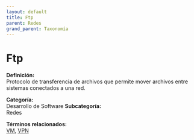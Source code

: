 ```yaml
---
layout: default
title: Ftp
parent: Redes
grand_parent: Taxonomía
---
```


# Ftp

**Definición:**  
Protocolo de transferencia de archivos que permite mover archivos entre sistemas conectados a una red.

**Categoría:**  
Desarrollo de Software 
**Subcategoría:**  
Redes

**Términos relacionados:**  
[VM](https://maleniski.github.io/diccionario-angl-tec-mx/docs/taxonomia/desarrollo-de-software/redes/vm.html), [VPN](https://maleniski.github.io/diccionario-angl-tec-mx/docs/taxonomia/desarrollo-de-software/redes/vpn.html)
